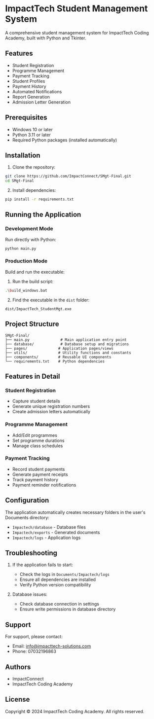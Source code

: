 # ImpactTech Student Management System

A comprehensive student management system for ImpactTech Coding Academy, built with Python and Tkinter.

## Features

- Student Registration
- Programme Management
- Payment Tracking
- Student Profiles
- Payment History
- Automated Notifications
- Report Generation
- Admission Letter Generation

## Prerequisites

- Windows 10 or later
- Python 3.11 or later
- Required Python packages (installed automatically)

## Installation

1. Clone the repository:
```bash
git clone https://github.com/ImpactConnect/SMgt-Final.git
cd SMgt-Final
```

2. Install dependencies:
```bash
pip install -r requirements.txt
```

## Running the Application

### Development Mode
Run directly with Python:
```bash
python main.py
```

### Production Mode
Build and run the executable:

1. Run the build script:
```bash
.\build_windows.bat
```

2. Find the executable in the `dist` folder:
```
dist/ImpactTech_StudentMgt.exe
```

## Project Structure

```
SMgt-Final/
├── main.py              # Main application entry point
├── database/            # Database setup and migrations
├── pages/              # Application pages/views
├── utils/              # Utility functions and constants
├── components/         # Reusable UI components
└── requirements.txt    # Python dependencies
```

## Features in Detail

### Student Registration
- Capture student details
- Generate unique registration numbers
- Create admission letters automatically

### Programme Management
- Add/Edit programmes
- Set programme durations
- Manage class schedules

### Payment Tracking
- Record student payments
- Generate payment receipts
- Track payment history
- Payment reminder notifications

## Configuration

The application automatically creates necessary folders in the user's Documents directory:
- `Impactech/database` - Database files
- `Impactech/exports` - Generated documents
- `Impactech/logs` - Application logs

## Troubleshooting

1. If the application fails to start:
   - Check the logs in `Documents/Impactech/logs`
   - Ensure all dependencies are installed
   - Verify Python version compatibility

2. Database issues:
   - Check database connection in settings
   - Ensure write permissions in database directory

## Support

For support, please contact:
- Email: info@impacttech-solutions.com
- Phone: 07032196863

## Authors

- ImpactConnect
- ImpactTech Coding Academy

## License

Copyright © 2024 ImpactTech Coding Academy. All rights reserved. 